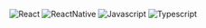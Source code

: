 
  <div>

![React](https://img.shields.io/badge/-React-61DAFB?logo=react&logoColor=white&style=flat&style=flat-square) ![ReactNative](https://img.shields.io/badge/-ReactNative-0088CC?logo=react&logoColor=white&style=flat&style=flat-square) ![Javascript](https://img.shields.io/badge/JavaScript-F7DF1E?logo=JavaScript&logoColor=white)  ![Typescript](https://img.shields.io/badge/-TypeScript-3178C6?style=flat&logo=TypeScript&logoColor=white) 	
<!-- ![nodejs](https://img.shields.io/badge/-Node.js-%23339933?logo=Node.js&logoColor=white) ![mysql](https://img.shields.io/badge/-mysql-%234479A1?logo=mysql&logoColor=white) ![Vue.js](https://img.shields.io/badge/-Vue.js-4FC08D?logo=Vue.js&logoColor=white)-->

	
  </div>
